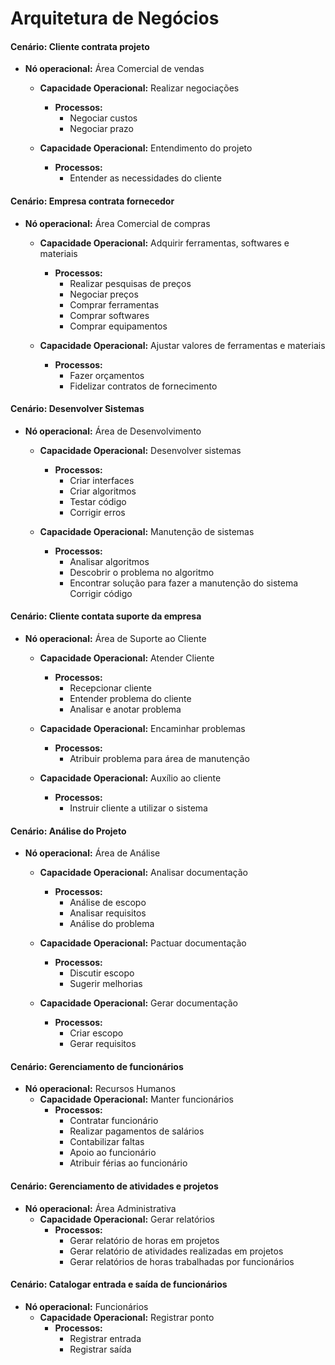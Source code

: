 # Arquitetura de Negócios


#### Cenário: Cliente contrata projeto
- __Nó operacional:__ Área Comercial de vendas
  - __Capacidade Operacional:__ Realizar negociações
    - __Processos:__  
      - Negociar custos
      - Negociar prazo

  - __Capacidade Operacional:__ Entendimento do projeto
    - __Processos:__
      - Entender as necessidades do cliente

#### Cenário: Empresa contrata fornecedor
- __Nó operacional:__ Área Comercial de compras
  - __Capacidade Operacional:__ Adquirir ferramentas, softwares e materiais
    - __Processos:__
      - Realizar pesquisas de preços 
      - Negociar preços	
      - Comprar ferramentas
      - Comprar softwares
      - Comprar equipamentos 

  - __Capacidade Operacional:__ Ajustar valores de ferramentas e materiais
    - __Processos:__	
      - Fazer orçamentos
      - Fidelizar contratos de fornecimento 

#### Cenário: Desenvolver Sistemas
- __Nó operacional:__ Área de Desenvolvimento
  - __Capacidade Operacional:__ Desenvolver sistemas
    - __Processos:__
      - Criar interfaces
      - Criar algoritmos
      - Testar código
      - Corrigir erros 

  - __Capacidade Operacional:__ Manutenção de sistemas
    - __Processos:__
      - Analisar algoritmos
      - Descobrir o problema no algoritmo
      - Encontrar solução para fazer a manutenção do sistema
Corrigir código

#### Cenário: Cliente contata suporte da empresa
- __Nó operacional:__ Área de Suporte ao Cliente
  - __Capacidade Operacional:__ Atender Cliente
    - __Processos:__ 
      - Recepcionar cliente
      - Entender problema do cliente
      - Analisar e anotar problema

  - __Capacidade Operacional:__ Encaminhar problemas
    - __Processos:__ 
      - Atribuir problema para área de manutenção

  - __Capacidade Operacional:__ Auxílio ao cliente
    - __Processos:__
      - Instruir cliente a utilizar o sistema

#### Cenário: Análise do Projeto
- __Nó operacional:__ Área de Análise
  - __Capacidade Operacional:__ Analisar documentação
    - __Processos:__
      - Análise de escopo 
      - Analisar requisitos
      - Análise do problema

  - __Capacidade Operacional:__ Pactuar documentação
    - __Processos:__
      - Discutir escopo
      - Sugerir melhorias

  - __Capacidade Operacional:__ Gerar documentação
    - __Processos:__
      - Criar escopo
      - Gerar requisitos

#### Cenário: Gerenciamento de funcionários
- __Nó operacional:__ Recursos Humanos
  - __Capacidade Operacional:__ Manter funcionários
    - __Processos:__
      - Contratar funcionário
      - Realizar pagamentos de salários
      - Contabilizar faltas
      - Apoio ao funcionário
      - Atribuir férias ao funcionário

#### Cenário: Gerenciamento de atividades e projetos
- __Nó operacional:__ Área Administrativa
  - __Capacidade Operacional:__ Gerar relatórios    
    - __Processos:__
      - Gerar relatório de horas em projetos
      - Gerar relatório de atividades realizadas em projetos
      - Gerar relatórios de horas trabalhadas por funcionários

#### Cenário: Catalogar entrada e saída de funcionários
- __Nó operacional:__ Funcionários
  - __Capacidade Operacional:__ Registrar ponto
    - __Processos:__
      - Registrar entrada
      - Registrar saída

